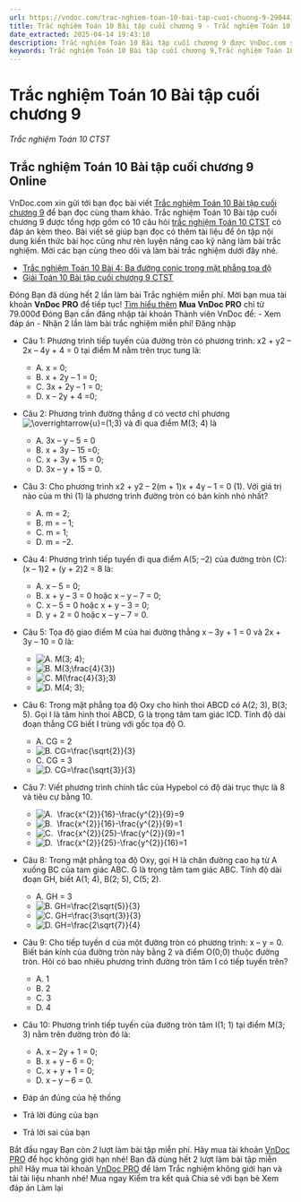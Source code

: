 ```yaml
---
url: https://vndoc.com/trac-nghiem-toan-10-bai-tap-cuoi-chuong-9-290441
title: Trắc nghiệm Toán 10 Bài tập cuối chương 9 - Trắc nghiệm Toán 10 CTST - VnDoc.com
date_extracted: 2025-04-14 19:43:10
description: Trắc nghiệm Toán 10 Bài tập cuối chương 9 được VnDoc.com sưu tầm và xin gửi tới bạn đọc cùng tham khảo.
keywords: Trắc nghiệm Toán 10 Bài tập cuối chương 9,Trắc nghiệm Toán 10,Bài tập cuối chương 9,trắc nghiệm toán 10 CTST,toán 10,toán 10 CTST,phương pháp tọa độ trong mặt phẳng
---
```


# Trắc nghiệm Toán 10 Bài tập cuối chương 9
 _Trắc nghiệm Toán 10 CTST_
## Trắc nghiệm Toán 10 Bài tập cuối chương 9 Online
VnDoc.com xin gửi tới bạn đọc bài viết [Trắc nghiệm Toán 10 Bài tập cuối chương 9](<https://vndoc.com/trac-nghiem-toan-10-bai-tap-cuoi-chuong-9-290441>) để bạn đọc cùng tham khảo.
Trắc nghiệm Toán 10 Bài tập cuối chương 9 được tổng hợp gồm có 10 câu hỏi [trắc nghiệm Toán 10 CTST](<https://vndoc.com/trac-nghiem-toan-10-ctst>) có đáp án kèm theo. Bài viết sẽ giúp bạn đọc có thêm tài liệu để ôn tập nội dung kiến thức bài học cũng như rèn luyện nâng cao kỹ năng làm bài trắc nghiệm. Mời các bạn cùng theo dõi và làm bài trắc nghiệm dưới đây nhé.
  * [Trắc nghiệm Toán 10 Bài 4: Ba đường conic trong mặt phẳng tọa độ](<https://vndoc.com/trac-nghiem-toan-10-bai-4-ba-duong-conic-trong-mat-phang-toa-do-290440>)
  * [Giải Toán 10 Bài tập cuối chương 9 CTST](<https://vndoc.com/giai-toan-10-bai-tap-cuoi-chuong-9-ctst-283622>)

Đóng
Bạn đã dùng hết 2 lần làm bài Trắc nghiệm miễn phí. Mời bạn mua tài khoản **VnDoc PRO** để tiếp tục\! [Tìm hiểu thêm](</pro>)
**Mua VnDoc PRO** chỉ từ 79.000đ
Đóng
Bạn cần đăng nhập tài khoản Thành viên VnDoc để:
\- Xem đáp án
\- Nhận 2 lần làm bài trắc nghiệm miễn phí\!
Đăng nhập 
  * Câu 1:
Phương trình tiếp tuyến của đường tròn có phương trình: x2 \+ y2 – 2x – 4y + 4 = 0 tại điểm M nằm trên trục tung là:
    * A. x = 0;
    * B. x + 2y – 1 = 0;
    * C. 3x + 2y – 1 = 0;
    * D. x – 2y + 4 =0;
  * Câu 2:
Phương trình đường thẳng d có vectơ chỉ phương![\\overrightarrow{u}=\(1;3\)](https://tex.vdoc.vn?tex=%5Coverrightarrow%7Bu%7D%3D\(1%3B3\)) và đi qua điểm M\(3; 4\) là
    * A. 3x – y – 5 = 0
    * B. x + 3y – 15 =0;
    * C. x + 3y + 15 = 0;
    * D. 3x – y + 15 = 0.
  * Câu 3:
Cho phương trình x2 \+ y2 – 2\(m + 1\)x + 4y – 1 = 0 \(1\). Với giá trị nào của m thì \(1\) là phương trình đường tròn có bán kính nhỏ nhất?
    * A. m = 2;
    * B. m = – 1;
    * C. m = 1;
    * D. m = –2.
  * Câu 4:
Phương trình tiếp tuyến đi qua điểm A\(5; –2\) của đường tròn \(C\): \(x – 1\)2 \+ \(y + 2\)2 = 8 là:
    * A. x – 5 = 0;
    * B. x + y – 3 = 0 hoặc x – y – 7 = 0;
    * C. x – 5 = 0 hoặc x + y – 3 = 0;
    * D. y + 2 = 0 hoặc x – y – 7 = 0.
  * Câu 5:
Tọa độ giao điểm M của hai đường thẳng x – 3y + 1 = 0 và 2x + 3y – 10 = 0 là:
    * ![A. M\(3; 4\);](https://tex.vdoc.vn?tex=A.%20M\(3%3B%204\)%3B)
    * ![B. M\(3;\\frac{4}{3}\)](https://tex.vdoc.vn?tex=B.%20M\(3%3B%5Cfrac%7B4%7D%7B3%7D\))
    * ![C. M\(\\frac{4}{3};3\)](https://tex.vdoc.vn?tex=C.%20M\(%5Cfrac%7B4%7D%7B3%7D%3B3\))
    * ![D. M\(4; 3\);](https://tex.vdoc.vn?tex=D.%20M\(4%3B%203\)%3B)
  * Câu 6:
Trong mặt phẳng tọa độ Oxy cho hình thoi ABCD có A\(2; 3\), B\(3; 5\). Gọi I là tâm hình thoi ABCD, G là trọng tâm tam giác ICD. Tính độ dài đoạn thẳng CG biết I trùng với gốc tọa độ O.
    * A. CG = 2
    * ![B. CG=\\frac{\\sqrt{2}}{3}](https://tex.vdoc.vn?tex=B.%20CG%3D%5Cfrac%7B%5Csqrt%7B2%7D%7D%7B3%7D)
    * C. CG = 3
    * ![D. CG=\\frac{\\sqrt{3}}{3}](https://tex.vdoc.vn?tex=D.%20CG%3D%5Cfrac%7B%5Csqrt%7B3%7D%7D%7B3%7D)
  * Câu 7:
Viết phương trình chính tắc của Hypebol có độ dài trục thực là 8 và tiêu cự bằng 10.
    * ![A.  \\frac{x^{2}}{16}-\\frac{y^{2}}{9}=9](https://tex.vdoc.vn?tex=A.%C2%A0%20%5Cfrac%7Bx%5E%7B2%7D%7D%7B16%7D-%5Cfrac%7By%5E%7B2%7D%7D%7B9%7D%3D9)
    * ![B.  \\frac{x^{2}}{16}-\\frac{y^{2}}{9}=1](https://tex.vdoc.vn?tex=B.%C2%A0%20%5Cfrac%7Bx%5E%7B2%7D%7D%7B16%7D-%5Cfrac%7By%5E%7B2%7D%7D%7B9%7D%3D1)
    * ![C.  \\frac{x^{2}}{25}-\\frac{y^{2}}{9}=1](https://tex.vdoc.vn?tex=C.%C2%A0%20%5Cfrac%7Bx%5E%7B2%7D%7D%7B25%7D-%5Cfrac%7By%5E%7B2%7D%7D%7B9%7D%3D1)
    * ![D.  \\frac{x^{2}}{25}-\\frac{y^{2}}{16}=1](https://tex.vdoc.vn?tex=D.%C2%A0%20%5Cfrac%7Bx%5E%7B2%7D%7D%7B25%7D-%5Cfrac%7By%5E%7B2%7D%7D%7B16%7D%3D1)
  * Câu 8:
Trong mặt phẳng tọa độ Oxy, gọi H là chân đường cao hạ từ A xuống BC của tam giác ABC. G là trọng tâm tam giác ABC. Tính độ dài đoạn GH, biết A\(1; 4\), B\(2; 5\), C\(5; 2\).
    * A. GH = 3
    * ![B. GH=\\frac{2\\sqrt{5}}{3}](https://tex.vdoc.vn?tex=B.%20GH%3D%5Cfrac%7B2%5Csqrt%7B5%7D%7D%7B3%7D)
    * ![C. GH=\\frac{3\\sqrt{3}}{3}](https://tex.vdoc.vn?tex=C.%20GH%3D%5Cfrac%7B3%5Csqrt%7B3%7D%7D%7B3%7D)
    * ![D. GH=\\frac{2\\sqrt{7}}{4}](https://tex.vdoc.vn?tex=D.%20GH%3D%5Cfrac%7B2%5Csqrt%7B7%7D%7D%7B4%7D)
  * Câu 9:
Cho tiếp tuyến d của một đường tròn có phương trình: x – y = 0. Biết bán kính của đường tròn này bằng 2 và điểm O\(0;0\) thuộc đường tròn. Hỏi có bao nhiêu phương trình đường tròn tâm I có tiếp tuyến trên?
    * A. 1
    * B. 2
    * C. 3
    * D. 4
  * Câu 10:
Phương trình tiếp tuyến của đường tròn tâm I\(1; 1\) tại điểm M\(3; 3\) nằm trên đường tròn đó là:
    * A. x – 2y + 1 = 0;
    * B. x + y – 6 = 0;
    * C. x + y + 1 = 0;
    * D. x – y – 6 = 0.

  * Đáp án đúng của hệ thống
  * Trả lời đúng của bạn
  * Trả lời sai của bạn

Bắt đầu ngay
Bạn còn _2_ lượt làm bài tập miễn phí. Hãy mua tài khoản [VnDoc PRO](</pro>) để học không giới hạn nhé\!  Bạn đã dùng hết 2 lượt làm bài tập miễn phí\! Hãy mua tài khoản [VnDoc PRO](</pro>) để làm Trắc nghiệm không giới hạn và tải tài liệu nhanh nhé\!  Mua ngay
Kiểm tra kết quả Chia sẻ với bạn bè Xem đáp án Làm lại
